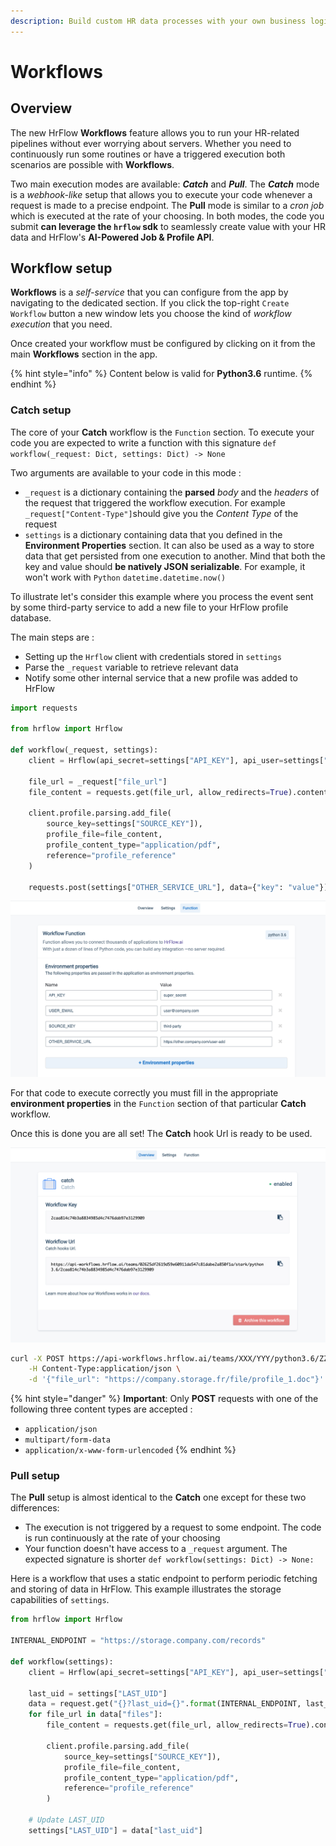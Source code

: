 ```yaml
---
description: Build custom HR data processes with your own business logic.
---
```


# Workflows

## Overview

The new HrFlow **Workflows** feature allows you to run your HR-related pipelines without ever worrying about servers. Whether you need to continuously run some routines or have a triggered execution both scenarios are possible with **Workflows**.   
  
Two main execution modes are available: _**Catch**_ and _**Pull**_. The _**Catch**_ mode is a _webhook-like_ setup that allows you to execute your code whenever a request is made to a precise endpoint. The **Pull** mode is similar to a _cron job_ which is executed at the rate of your choosing. In both modes, the code you submit **can leverage the `hrflow` sdk** to seamlessly create value with your HR data and HrFlow's **AI-Powered Job & Profile API**. 

## Workflow setup

**Workflows** is a _self-service_ that you can configure from the app by navigating to the dedicated section. If you click the top-right `Create Workflow`  button a new window lets you choose the kind of _workflow execution_ that you need.

Once created your workflow must be configured by clicking on it from the main **Workflows** section in the app.

{% hint style="info" %}
Content below is valid for **Python3.6** runtime. 
{% endhint %}

### Catch setup

The core of your **Catch** workflow is the `Function`  section. To execute your code you are expected to write a function with this signature `def workflow(_request: Dict, settings: Dict) -> None`

Two arguments are available to your code in this mode : 

* `_request` is a dictionary containing the **parsed** _body_ and the _headers_ of the request that triggered the workflow execution. For example `_request["Content-Type"]`should give you the _Content Type_  of the request  
* `settings` is a dictionary containing data that you defined in the **Environment Properties** section. It can also be used as a way to store data that get persisted from one execution to another. Mind that both the key and value should **be natively JSON serializable**. For example, it won't work with `Python` `datetime.datetime.now()`

To illustrate let's consider this example where you process the event sent by some third-party service to add a new file to your HrFlow profile database.  

The main steps are :

* Setting up the `Hrflow` client with credentials stored in `settings`
* Parse the `_request` variable to retrieve relevant data
* Notify some other internal service that a new profile was added to HrFlow

```python
import requests

from hrflow import Hrflow

def workflow(_request, settings):
    client = Hrflow(api_secret=settings["API_KEY"], api_user=settings["USER_EMAIL"])
    
    file_url = _request["file_url"]
    file_content = requests.get(file_url, allow_redirects=True).content
    
    client.profile.parsing.add_file(
        source_key=settings["SOURCE_KEY"]),
        profile_file=file_content,
        profile_content_type="application/pdf",
        reference="profile_reference"
    )
    
    requests.post(settings["OTHER_SERVICE_URL"], data={"key": "value"})
```

![](../.gitbook/assets/screen-shot-2020-09-09-at-18.10.29.png)

For that code to execute correctly you must fill in the appropriate **environment properties** in the `Function` section of that particular **Catch** workflow. 

Once this is done you are all set! The **Catch** hook Url is ready to be used.

![](../.gitbook/assets/screen-shot-2020-09-04-at-09.26.38.png)

```bash
curl -X POST https://api-workflows.hrflow.ai/teams/XXX/YYY/python3.6/ZZZ \
    -H Content-Type:application/json \
    -d '{"file_url": "https://company.storage.fr/file/profile_1.doc"}'
```

{% hint style="danger" %}
**Important**: Only **POST** requests with one of the following three content types are accepted : 

* `application/json`
* `multipart/form-data`
* `application/x-www-form-urlencoded`
{% endhint %}

### Pull setup

The **Pull** setup is almost identical to the **Catch** one except for these two differences:

* The execution is not triggered by a request to some endpoint. The code is run continuously at the rate of your choosing
* Your function doesn't have access to a `_request` argument. The expected signature is shorter `def workflow(settings: Dict) -> None:`

Here is a workflow that uses a static endpoint to perform periodic fetching and storing of data in HrFlow. This example illustrates the storage capabilities of `settings`. 

```python
from hrflow import Hrflow

INTERNAL_ENDPOINT = "https://storage.company.com/records"

def workflow(settings):
    client = Hrflow(api_secret=settings["API_KEY"], api_user=settings["USER_EMAIL"])
    
    last_uid = settings["LAST_UID"]
    data = request.get("{}?last_uid={}".format(INTERNAL_ENDPOINT, last_uid)).json()
    for file_url in data["files"]:
        file_content = requests.get(file_url, allow_redirects=True).content
        
        client.profile.parsing.add_file(
            source_key=settings["SOURCE_KEY"]),
            profile_file=file_content,
            profile_content_type="application/pdf",
            reference="profile_reference"
        )
    
    # Update LAST_UID
    settings["LAST_UID"] = data["last_uid"]
```

